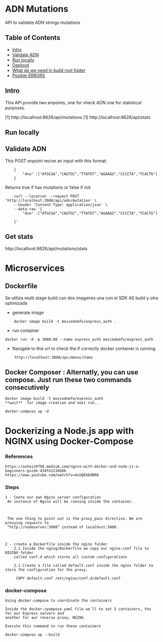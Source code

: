 
# ADN Mutations
 API to validate ADN strings mutations
## Table of Contents

- [Intro ](#Intro)
- [Validate ADN](#Getting-started)
- [Run locally](#Run-locally)
- [Deployd](#Deployd )
- [What do we need in build root folder](#What-do-we-need-in-build-root-folder)
- [Posible ERRORS](#Posible-ERRORS)

## Intro

This API provide two enpoints, one for vheck ADN one for statistical purposes.

  [1]  http://localhost:8626/api/mutations
  [1]  http://localhost:8626/api/stats
    
## Run locally

## Validate ADN

This POST enpoint recive an input with this format:
```
    {
        "dna" :["ATGCGA","CAGTGC","TTATGT","AGAAGG","CCCCTA","TCACTG"]
    }
```
Returns true if has mutations or false if not
```
    curl --location --request POST 'http://localhost:3008/api/adn/mutation' \
    --header 'Content-Type: application/json' \
    --data-raw '{
        "dna" :["ATGCGA","CAGTGC","TTATGT","AGAAGG","CCCCTA","TCACTG"]

    }'
```

## Get stats

 http://localhost:8626/api/mutations/stats






# Microservices

## Dockerfile

 Se utiliza multi stage build con dos imagenes una con el SDK AS build y otra optimizada
 
 * generate image
 
```
    docker image build -t moviedomfo/express_auth .
```

 * run container
 
```
docker run -d -p 3008:80 --name express_auth moviedomfo/express_auth  
```

 * Navigate to this url to check the if correctly docker container is running 
    
        http://localhost:3008/api/menu/items
        

## Docker Composer : Alternatly, you can use compose. Just run these two commands consecutively


```
docker image build -t moviedomfo/express_auth 
**wait**  for image creation and next run..

docker-compose up -d
```

# Dockerizing a Node.js app with NGINX using Docker-Compose

 ### References 
    https://ashwin9798.medium.com/nginx-with-docker-and-node-js-a-beginners-guide-434fe1216b6b
    https://www.youtube.com/watch?v=4zUQEkDdNR0
    
### Steps
    1 - Ceate our own Nginx server configuration
     An instance of Nginx will be running inside the container. 

     

     The one thing to point out is the proxy_pass directive. We are proxying requests to 
     “http://nodeserver:5000” instead of localhost:5000. 



    2 - create a Dockerfile inside the nginx folder
        2.1 Inside the nging/Dockerfile we copy our nginx.conf file to NIGINX folder 
        called conf.d which stores all custom configurations

        2.1 Create a file called default.conf inside the nginx folder to store the configuration for the proxy. 
        
         COPY default.conf /etc/nginx/conf.d/default.conf
         
### docker-compose
    
    Using docker-compose to coordinate the containers

    Inside the docker-cpompose.yaml file we´ll to set 3 containers, tho for our Express servers and
    another for aur reverse proxy, NGINX.

    Execute this command to run these containers 
    
    docker-compose up --build

